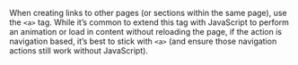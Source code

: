 When creating links to other pages (or sections within the same page), use the `<a>` tag. While it’s common to extend this tag with JavaScript to perform an animation or load in content without reloading the page, if the action is navigation based, it’s best to stick with `<a>` (and ensure those navigation actions still work without JavaScript).
